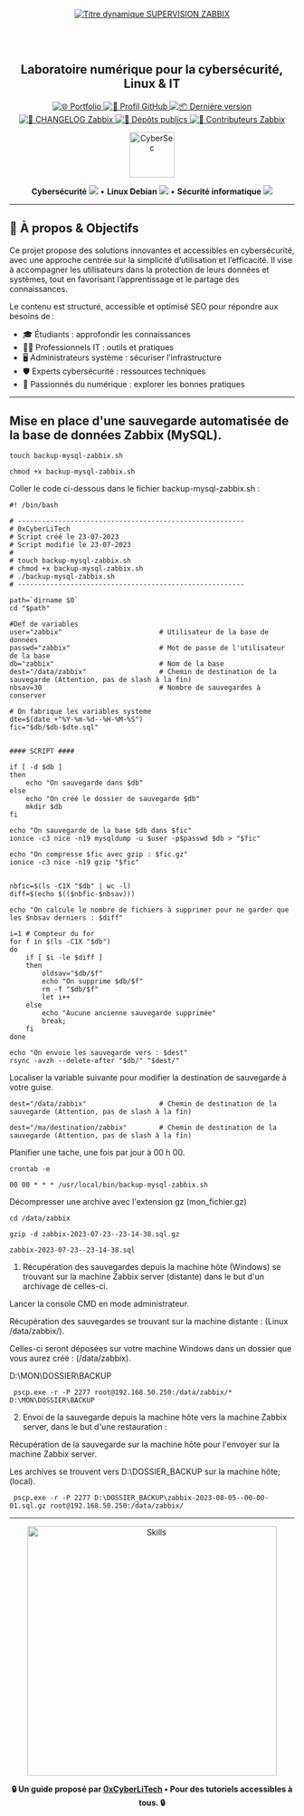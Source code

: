 <div align="center">

  <br></br>
  
  <a href="https://github.com/0xCyberLiTech">
    <img src="https://readme-typing-svg.herokuapp.com?font=JetBrains+Mono&size=50&duration=6000&pause=1000000000&color=FF0048&center=true&vCenter=true&width=1100&lines=%3ESUPERVISION+ZABBIX_" alt="Titre dynamique SUPERVISION ZABBIX" />
  </a>
  
  <br></br>

  <h2>Laboratoire numérique pour la cybersécurité, Linux & IT</h2>

  <p align="center">
    <a href="https://0xcyberlitech.github.io/">
      <img src="https://img.shields.io/badge/Portfolio-0xCyberLiTech-181717?logo=github&style=flat-square" alt="🌐 Portfolio" />
    </a>
    <a href="https://github.com/0xCyberLiTech">
      <img src="https://img.shields.io/badge/Profil-GitHub-181717?logo=github&style=flat-square" alt="🔗 Profil GitHub" />
    </a>
    <a href="https://github.com/0xCyberLiTech/Zabbix/releases/latest">
      <img src="https://img.shields.io/github/v/release/0xCyberLiTech/Zabbix?label=version&style=flat-square&color=blue" alt="📦 Dernière version" />
    </a>
    <a href="https://github.com/0xCyberLiTech/Zabbix/blob/main/CHANGELOG.md">
      <img src="https://img.shields.io/badge/📄%20Changelog-Zabbix-blue?style=flat-square" alt="📄 CHANGELOG Zabbix" />
    </a>
    <a href="https://github.com/0xCyberLiTech?tab=repositories">
      <img src="https://img.shields.io/badge/Dépôts-publics-blue?style=flat-square" alt="📂 Dépôts publics" />
    </a>
    <a href="https://github.com/0xCyberLiTech/Zabbix/graphs/contributors">
      <img src="https://img.shields.io/badge/👥%20Contributeurs-cliquez%20ici-007ec6?style=flat-square" alt="👥 Contributeurs Zabbix" />
    </a>
  </p>

</div>

<div align="center">
  <img src="https://img.icons8.com/fluency/96/000000/cyber-security.png" alt="CyberSec" width="80"/>
</div>

<div align="center">
  <p>
    <strong>Cybersécurité</strong> <img src="https://img.icons8.com/color/24/000000/lock--v1.png"/> • <strong>Linux Debian</strong> <img src="https://img.icons8.com/color/24/000000/linux.png"/> • <strong>Sécurité informatique</strong> <img src="https://img.icons8.com/color/24/000000/shield-security.png"/>
  </p>
</div>

---

## 🚀 À propos & Objectifs

Ce projet propose des solutions innovantes et accessibles en cybersécurité, avec une approche centrée sur la simplicité d’utilisation et l’efficacité. Il vise à accompagner les utilisateurs dans la protection de leurs données et systèmes, tout en favorisant l’apprentissage et le partage des connaissances.

Le contenu est structuré, accessible et optimisé SEO pour répondre aux besoins de :
- 🎓 Étudiants : approfondir les connaissances
- 👨‍💻 Professionnels IT : outils et pratiques
- 🖥️ Administrateurs système : sécuriser l’infrastructure
- 🛡️ Experts cybersécurité : ressources techniques
- 🚀 Passionnés du numérique : explorer les bonnes pratiques

---

## Mise en place d'une sauvegarde automatisée de la base de données Zabbix (MySQL).

```
touch backup-mysql-zabbix.sh
```
```
chmod +x backup-mysql-zabbix.sh
```

Coller le code ci-dessous dans le fichier backup-mysql-zabbix.sh :

```
#! /bin/bash

# --------------------------------------------------------
# 0xCyberLiTech
# Script créé le 23-07-2023
# Script modifié le 23-07-2023
#
# touch backup-mysql-zabbix.sh
# chmod +x backup-mysql-zabbix.sh
# ./backup-mysql-zabbix.sh
# --------------------------------------------------------

path=`dirname $0`
cd "$path"

#Def de variables
user="zabbix"                        # Utilisateur de la base de données
passwd="zabbix"                      # Mot de passe de l'utilisateur de la base
db="zabbix"                          # Nom de la base
dest="/data/zabbix"                  # Chemin de destination de la sauvegarde (Attention, pas de slash à la fin)
nbsav=30                             # Nombre de sauvegardes à conserver

# On fabrique les variables systeme
dte=$(date +"%Y-%m-%d--%H-%M-%S")
fic="$db/$db-$dte.sql"


#### SCRIPT ####

if [ -d $db ]
then
    echo "On sauvegarde dans $db"
else
    echo "On créé le dossier de sauvegarde $db"
    mkdir $db
fi

echo "On sauvegarde de la base $db dans $fic"
ionice -c3 nice -n19 mysqldump -u $user -p$passwd $db > "$fic"

echo "On compresse $fic avec gzip : $fic.gz"
ionice -c3 nice -n19 gzip "$fic"


nbfic=$(ls -C1X "$db" | wc -l)
diff=$(echo $(($nbfic-$nbsav)))

echo "On calcule le nombre de fichiers à supprimer pour ne garder que les $nbsav derniers : $diff"

i=1 # Compteur du for
for f in $(ls -C1X "$db")
do
    if [ $i -le $diff ]
    then
        oldsav="$db/$f"
        echo "On supprime $db/$f"
        rm -f "$db/$f"
        let i++
    else
        echo "Aucune ancienne sauvegarde supprimée"
        break;
    fi
done

echo "On envoie les sauvegarde vers : $dest"
rsync -avzh --delete-after "$db/" "$dest/"
```
Localiser la variable suivante pour modifier la destination de sauvegarde à votre guise.
```
dest="/data/zabbix"                  # Chemin de destination de la sauvegarde (Attention, pas de slash à la fin)
```
```
dest="/ma/destination/zabbix"        # Chemin de destination de la sauvegarde (Attention, pas de slash à la fin)
```
Planifier une tache, une fois par jour à 00 h 00.
```
crontab -e
```
```
00 00 * * * /usr/local/bin/backup-mysql-zabbix.sh
```
Décompresser une archive avec l'extension gz (mon_fichier.gz)
```
cd /data/zabbix
```
```
gzip -d zabbix-2023-07-23--23-14-38.sql.gz
```
```
zabbix-2023-07-23--23-14-38.sql
```
1) Récupération des sauvegardes depuis la machine hôte (Windows) se trouvant sur la machine Zabbix server (distante) dans le but d'un archivage de celles-ci.

Lancer la console CMD en mode administrateur.

Récupération des sauvegardes se trouvant sur la machine distante : (Linux /data/zabbix/).

Celles-ci seront déposées sur votre machine Windows dans un dossier que vous aurez créé : (/data/zabbix).

D:\MON\DOSSIER\BACKUP
```
 pscp.exe -r -P 2277 root@192.168.50.250:/data/zabbix/* D:\MON\DOSSIER\BACKUP
```
2) Envoi de la sauvegarde depuis la machine hôte vers la machine Zabbix server, dans le but d'une restauration :

Récupération de la sauvegarde sur la machine hôte pour l'envoyer sur la machine Zabbix server.

Les archives se trouvent vers D:\DOSSIER_BACKUP sur la machine hôte; (local).
```
 pscp.exe -r -P 2277 D:\DOSSIER_BACKUP\zabbix-2023-08-05--00-00-01.sql.gz root@192.168.50.250:/data/zabbix/
```

---

<div align="center">
  <a href="https://github.com/0xCyberLiTech" target="_blank" rel="noopener">
    <img src="https://skillicons.dev/icons?i=linux,debian,bash,docker,nginx,git,vim,python,markdown" alt="Skills" width="440">
  </a>
</div>

<p align="center">
  <b>🔒 Un guide proposé par <a href="https://github.com/0xCyberLiTech">0xCyberLiTech</a> • Pour des tutoriels accessibles à tous. 🔒</b>
</p>

